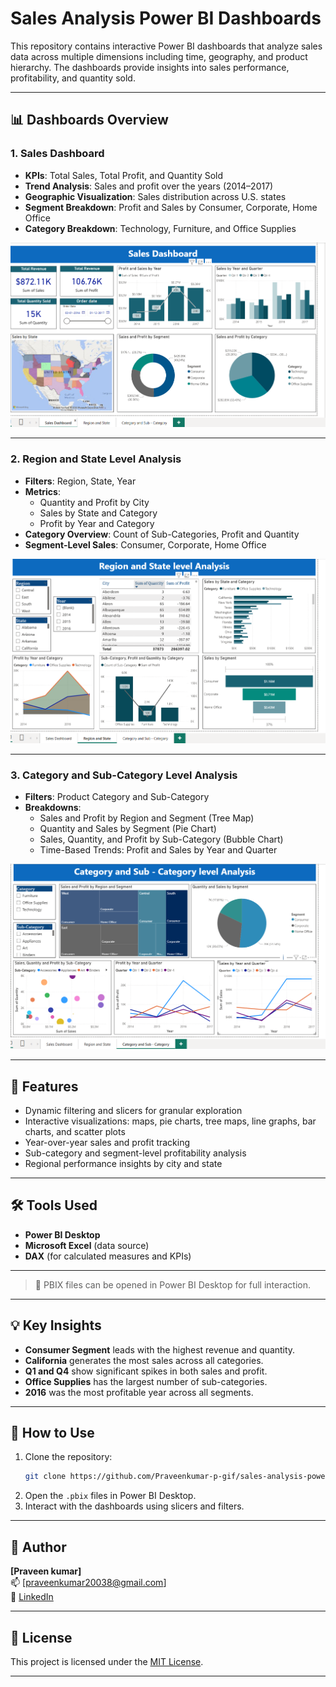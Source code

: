 # Sales Analysis Power BI Dashboards

This repository contains interactive Power BI dashboards that analyze sales data across multiple dimensions including time, geography, and product hierarchy. The dashboards provide insights into sales performance, profitability, and quantity sold.

---

## 📊 Dashboards Overview

### 1. Sales Dashboard

- **KPIs**: Total Sales, Total Profit, and Quantity Sold
- **Trend Analysis**: Sales and profit over the years (2014–2017)
- **Geographic Visualization**: Sales distribution across U.S. states
- **Segment Breakdown**: Profit and Sales by Consumer, Corporate, Home Office
- **Category Breakdown**: Technology, Furniture, and Office Supplies

![Sales Dashboard](https://github.com/Praveenkumar-p-gif/Superstore-/blob/main/Superstore/Sales%20dashboard.png)

---

### 2. Region and State Level Analysis

- **Filters**: Region, State, Year
- **Metrics**:
  - Quantity and Profit by City
  - Sales by State and Category
  - Profit by Year and Category
- **Category Overview**: Count of Sub-Categories, Profit and Quantity
- **Segment-Level Sales**: Consumer, Corporate, Home Office

![Region and State Level Analysis](https://github.com/Praveenkumar-p-gif/Superstore-/blob/main/Superstore/Region%20and%20State.png)

---

### 3. Category and Sub-Category Level Analysis

- **Filters**: Product Category and Sub-Category
- **Breakdowns**:
  - Sales and Profit by Region and Segment (Tree Map)
  - Quantity and Sales by Segment (Pie Chart)
  - Sales, Quantity, and Profit by Sub-Category (Bubble Chart)
  - Time-Based Trends: Profit and Sales by Year and Quarter

![Category and Sub-Category Level Analysis](https://github.com/Praveenkumar-p-gif/Superstore-/blob/main/Superstore/Category%20and%20Sub%20-%20Category.png)

---

## 🚀 Features

- Dynamic filtering and slicers for granular exploration
- Interactive visualizations: maps, pie charts, tree maps, line graphs, bar charts, and scatter plots
- Year-over-year sales and profit tracking
- Sub-category and segment-level profitability analysis
- Regional performance insights by city and state

---

## 🛠️ Tools Used

- **Power BI Desktop**
- **Microsoft Excel** (data source)
- **DAX** (for calculated measures and KPIs)

---

> 📎 PBIX files can be opened in Power BI Desktop for full interaction.

---

## 💡 Key Insights

- **Consumer Segment** leads with the highest revenue and quantity.
- **California** generates the most sales across all categories.
- **Q1 and Q4** show significant spikes in both sales and profit.
- **Office Supplies** has the largest number of sub-categories.
- **2016** was the most profitable year across all segments.

---

## 📎 How to Use

1. Clone the repository:
    ```bash
    git clone https://github.com/Praveenkumar-p-gif/sales-analysis-powerbi.git
    ```
2. Open the `.pbix` files in Power BI Desktop.
3. Interact with the dashboards using slicers and filters.

---

## 👤 Author

**[Praveen kumar]**  
📫 [praveenkumar20038@gmail.com]  
🔗 [LinkedIn](https://linkedin.com/in/itzpraveen)

---

## 📜 License

This project is licensed under the [MIT License](LICENSE).

---



